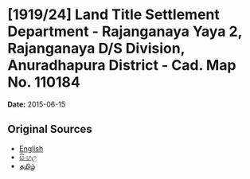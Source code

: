 # [1919/24] Land Title Settlement Department - Rajanganaya Yaya 2, Rajanganaya D/S Division, Anuradhapura District - Cad. Map No. 110184

**Date:** 2015-06-15

## Original Sources

- [English](https://documents.gov.lk/view/extra-gazettes/2015/6/1919-24_E.pdf)
- [සිංහල](https://documents.gov.lk/view/extra-gazettes/2015/6/1919-24_S.pdf)
- [தமிழ்](https://documents.gov.lk/view/extra-gazettes/2015/6/1919-24_T.pdf)

